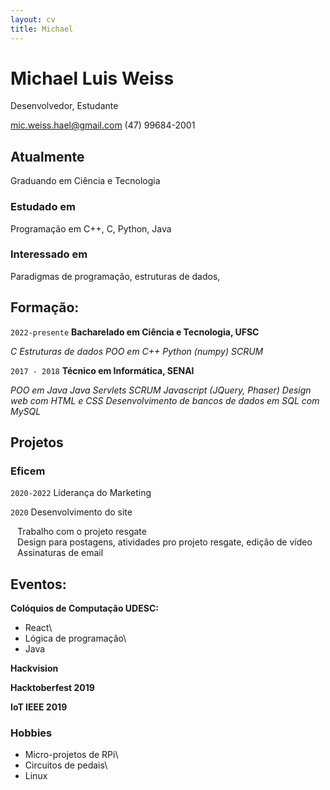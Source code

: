 ```yaml
---
layout: cv
title: Michael
---
```

# Michael Luis Weiss
Desenvolvedor, Estudante

<div id="webaddress">
<a href="mic.weiss.hael@gmail.com">mic.weiss.hael@gmail.com</a>
<a>(47) 99684-2001</a>
</div>


## Atualmente

Graduando em Ciência e Tecnologia

### Estudado em

Programação em C++, C, Python, Java

### Interessado em

Paradigmas de programação, estruturas de dados,

## Formação:

`2022-presente`
__Bacharelado em Ciência e Tecnologia, UFSC__
    
_C_
_Estruturas de dados_
_POO em C++_
_Python (numpy)_
_SCRUM_

`2017 - 2018`
__Técnico em Informática, SENAI__

_POO em Java_
_Java Servlets_
_SCRUM_
_Javascript (JQuery, Phaser)_
_Design web com HTML e CSS_
_Desenvolvimento de bancos de dados em SQL com MySQL_

## Projetos

### Eficem
`2020-2022`
Liderança do Marketing 
    
`2020`
Desenvolvimento do site
    
` ` Trabalho com o projeto resgate\
` ` Design para postagens, atividades pro projeto resgate, edição de vídeo\
` ` Assinaturas de email

## Eventos:

__Colóquios de Computação UDESC:__

 - React\
 - Lógica de programação\
 - Java

__Hackvision__

__Hacktoberfest 2019__

__IoT IEEE 2019__


### Hobbies

- Micro-projetos de RPi\
- Circuitos de pedais\
- Linux

<!-- ### Footer

Last updated: May 2013 -->


